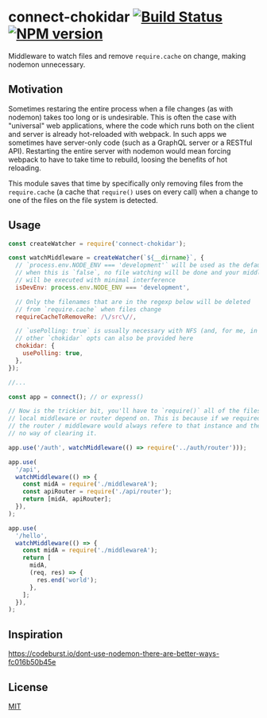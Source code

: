 # connect-chokidar [![Build Status](https://img.shields.io/travis/nemtsov/connect-chokidar.svg)](http://travis-ci.org/nemtsov/connect-chokidar) [![NPM version](https://img.shields.io/npm/v/connect-chokidar.svg)](https://www.npmjs.com/package/connect-chokidar)

Middleware to watch files and remove `require.cache` on change, making nodemon unnecessary.

## Motivation

Sometimes restaring the entire process when a file changes (as with nodemon) takes
too long or is undesirable. This is often the case with "universal" web applications,
where the code which runs both on the client and server is already hot-reloaded with webpack.
In such apps we sometimes have server-only code (such as a GraphQL server or a RESTful API). Restarting the entire server with nodemon would mean forcing webpack to have to take time
to rebuild, loosing the benefits of hot reloading.

This module saves that time by specifically only removing files from the `require.cache`
(a cache that `require()` uses on every call) when a change to one of the files on the
file system is detected.

## Usage

```javascript
const createWatcher = require('connect-chokidar');

const watchMiddleware = createWatcher(`${__dirname}`, {
  // `process.env.NODE_ENV === 'development'` will be used as the default
  // when this is `false`, no file watching will be done and your middleware
  // will be executed with minimal interference
  isDevEnv: process.env.NODE_ENV === 'development',

  // Only the filenames that are in the regexp below will be deleted
  // from `require.cache` when files change
  requireCacheToRemoveRe: /\/src\//,

  // `usePolling: true` is usually necessary with NFS (and, for me, in docker for mac)
  // other `chokidar` opts can also be provided here
  chokidar: {
    usePolling: true,
  },
});

//...

const app = connect(); // or express()

// Now is the trickier bit, you'll have to `require()` all of the files that your
// local middleware or router depend on. This is because if we required it on top,
// the router / middleware would always refere to that instance and there would be
// no way of clearing it.

app.use('/auth', watchMiddleware(() => require('../auth/router')));

app.use(
  '/api',
  watchMiddleware(() => {
    const midA = require('./middlewareA');
    const apiRouter = require('./api/router');
    return [midA, apiRouter];
  }),
);

app.use(
  '/hello',
  watchMiddleware(() => {
    const midA = require('./middlewareA');
    return [
      midA,
      (req, res) => {
        res.end('world');
      },
    ];
  }),
);
```

## Inspiration

https://codeburst.io/dont-use-nodemon-there-are-better-ways-fc016b50b45e

## License

[MIT](/LICENSE)
